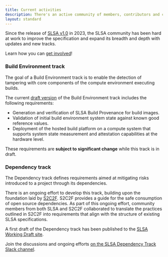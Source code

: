 ```yaml
---
title: Current activities
description: There's an active community of members, contributors and collaborators working to enhance the SLSA specification with updates to existing and new tracks. This page provides a summary of current ongoing activities.
layout: standard
---
```


Since the release of <a href="spec/v1.0/">SLSA v1.0</a> in 2023,
the SLSA community has been hard at work to improve the specification
and expand its breadth and depth with updates and new tracks.

Learn how you can [get involved](/community#get-involved)!

### Build Environment track

The goal of a Build Environment track is to enable the detection of tampering
with core components of the compute environment executing builds.

The current [draft version](/spec/draft/build-env-track-basics.md)
of the Build Environment track includes the following requirements:

-   Generation and verification of SLSA Build Provenance for build images.
-   Validation of initial build environment system state against known good
    reference values.
-   Deployment of the hosted build platform on a compute system that supports
    system state measurement and attestation capabilities at the hardware level.

These requirements are **subject to significant change** while this track
is in draft.

### Dependency track

The Dependency track defines requirements aimed at mitigating risks introduced to a project through its dependencies.

There is an ongoing effort to develop this track, building upon the foundation laid by [S2C2F](https://openssf.org/projects/s2c2f/).
S2C2F provides a guide for the safe consumption of open source dependencies. As part of this ongoing effort, community members from both SLSA and S2C2F collaborated to translate the practices outlined in S2C2F into requirements that align with the structure of existing SLSA specifications.

A first draft of the Dependency track has been published to the [SLSA Working Draft site](/spec/draft/dependency-track).

Join the discussions and ongoing efforts [on the SLSA Dependency Track Slack channel](https://openssf.slack.com/archives/C03THTH3RSM).
